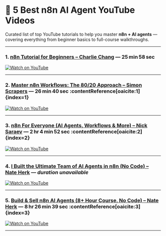 # 🎥 5 Best n8n AI Agent YouTube Videos

Curated list of top YouTube tutorials to help you master **n8n + AI agents** — covering everything from beginner basics to full-course walkthroughs.

---

### 1. [n8n Tutorial for Beginners – Charlie Chang](https://www.youtube.com/watch?v=Fy1UCBcgF2o) — 25 min 58 sec

[![Watch on YouTube](https://img.youtube.com/vi/Fy1UCBcgF2o/0.jpg)](https://www.youtube.com/watch?v=Fy1UCBcgF2o)

---

### 2. [Master n8n Workflows: The 80/20 Approach – Simon Scrapers](https://www.youtube.com/watch?v=MK8IzXrALrQ) — 26 min 40 sec :contentReference[oaicite:1]{index=1}

[![Watch on YouTube](https://img.youtube.com/vi/MK8IzXrALrQ/0.jpg)](https://www.youtube.com/watch?v=MK8IzXrALrQ)

---

### 3. [n8n For Everyone (AI Agents, Workflows & More) – Nick Saraev](https://www.youtube.com/watch?v=r6uX3btBgvw) — 2 hr 4 min 52 sec :contentReference[oaicite:2]{index=2}

[![Watch on YouTube](https://img.youtube.com/vi/r6uX3btBgvw/0.jpg)](https://www.youtube.com/watch?v=r6uX3btBgvw)

---

### 4. [I Built the Ultimate Team of AI Agents in n8n (No Code) – Nate Herk](https://youtu.be/9FuNtfsnRNo) — *duration unavailable*

[![Watch on YouTube](https://img.youtube.com/vi/9FuNtfsnRNo/0.jpg)](https://youtu.be/9FuNtfsnRNo)

---

### 5. [Build & Sell n8n AI Agents (8+ Hour Course, No Code) – Nate Herk](https://www.youtube.com/watch?v=Ey18PDiaAYI) — 8 hr 26 min 39 sec :contentReference[oaicite:3]{index=3}

[![Watch on YouTube](https://img.youtube.com/vi/Ey18PDiaAYI/0.jpg)](https://www.youtube.com/watch?v=Ey18PDiaAYI)

---